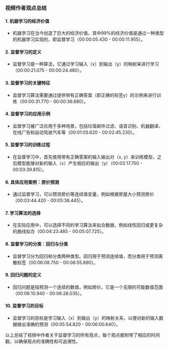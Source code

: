 ### 视频作者观点总结

#### 1. 机器学习的经济价值
- 机器学习在当今创造了巨大的经济价值，其中99%的经济价值是通过一种类型的机器学习实现的，即监督学习（00:00:05.430 - 00:00:11.955）。

#### 2. 监督学习的定义
- 监督学习是一种算法，它通过学习输入（x）到输出（y）的映射来进行学习（00:00:21.075 - 00:00:24.480）。

#### 3. 监督学习的关键特征
- 监督学习算法需要通过提供带有正确答案（即正确的标签y）的示例来进行训练（00:00:31.770 - 00:00:36.680）。

#### 4. 监督学习的应用示例
- 监督学习被广泛应用于多种场景，包括垃圾邮件过滤、语音识别、机器翻译、在线广告和自动驾驶汽车等（00:01:05.620 - 00:02:45.230）。

#### 5. 监督学习的训练过程
- 在监督学习中，首先使用带有正确答案的输入输出对（x, y）来训练模型，之后模型能够对新的输入（x）产生相应的输出（y）（00:03:17.750 - 00:03:39.815）。

#### 6. 具体应用案例：房价预测
- 通过监督学习，可以预测房价等连续值变量，例如根据房屋大小预测房价（00:03:44.420 - 00:05:36.445）。

#### 7. 学习算法的选择
- 在实际应用中，可以选择不同的学习算法来拟合数据，例如线性回归或更复杂的曲线拟合（00:04:23.485 - 00:05:07.725）。

#### 8. 监督学习的分类：回归与分类
- 监督学习分为回归和分类两种类型。回归用于预测连续值，而分类用于预测离散标签（00:06:08.750 - 00:06:55.890）。

#### 9. 回归问题的定义
- 回归问题是指预测一个连续的数值，例如房价，它是一个无限的可能数值范围（00:06:10.940 - 00:06:28.035）。

#### 10. 监督学习的目标
- 监督学习的目标是学习输入（x）到输出（y）的映射关系，以便对新的输入数据做出准确的预测（00:05:54.820 - 00:06:00.640）。

以上总结了视频中作者关于监督学习的所有观点，每个观点都附带了相应的时间戳，以确保观点的准确性和可追溯性。